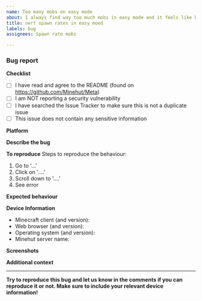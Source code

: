 ```yaml
---
name: Too many mobs on easy mode
about: I always find way too much mobs in easy mode and it feels like hard mode instead
title: nerf spawn rates in easy moed
labels: bug
assignees: Spawn rate mobs

---
```


<!-- Minehut bug report guide

Fill out the template. Don't write inside the arrows as they will be hidden
when you post your issue.

If you have a bug report for Minehut, read the following:

1.  Fill out the template
     It makes it a lot easier for everyone when issues conform to the standard templates. It also ensures we have the necessary information. To fill a checkbox, put an "x" in between the [ ] like: [x]

2.  Keep it simple
     Make sure it's easy to understand what you're reporting and how it can be reproduced

3. Pick a relevant issue title
    The issue title should be a short, clear summary or short name of the bug

4.  You can delete this line and all the above lines before posting your issue, but they will be hidden anyway      -->

### Bug report

**Checklist**
- [ ] I have read and agree to the README (found on https://github.com/Minehut/Meta)
- [ ] I am NOT reporting a security vulnerability
- [ ] I have searched the Issue Tracker to make sure this is not a duplicate issue
- [ ] This issue does not contain any sensitive information

**Platform**
<!-- Which platform does this bug occur on? Discord, Website or In-game?
If in-game: Java, Bedrock or both? -->

**Describe the bug**
<!-- A clear and concise description of what the bug is -->

**To reproduce**
Steps to reproduce the behaviour:
1. Go to '...'
2. Click on '....'
3. Scroll down to '....'
4. See error

**Expected behaviour**
<!-- A clear and concise description of what you expected to happen -->

**Device Information**
<!-- Provide the following applicable information -->
- Minecraft client (and version): 
- Web browser (and version): 
- Operating system (and version): 
- Minehut server name: 

**Screenshots**
<!-- 
If applicable, add screenshots, short videos/GIFs to help explain your problem 
You can leave this blank -->

**Additional context**
<!-- Add any other context about the problem here
You can leave this blank -->

---
**Try to reproduce this bug and let us know in the comments if you can reproduce it or not. Make sure to include your relevant device information!**
